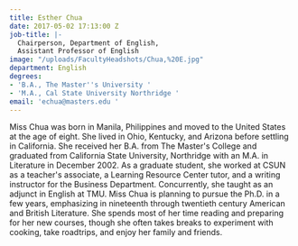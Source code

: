 ```yaml
---
title: Esther Chua
date: 2017-05-02 17:13:00 Z
job-title: |-
  Chairperson, Department of English,
  Assistant Professor of English
image: "/uploads/FacultyHeadshots/Chua,%20E.jpg"
department: English
degrees:
- 'B.A., The Master''s University '
- 'M.A., Cal State University Northridge '
email: 'echua@masters.edu '
---
```


Miss Chua was born in Manila, Philippines and moved to the United States at the age of eight. She lived in Ohio, Kentucky, and Arizona before settling in California. She received her B.A. from The Master's College and graduated from California State University, Northridge with an M.A. in Literature in December 2002. As a graduate student, she worked at CSUN as a teacher's associate, a Learning Resource Center tutor, and a writing instructor for the Business Department. Concurrently, she taught as an adjunct in English at TMU. Miss Chua is planning to pursue the Ph.D. in a few years, emphasizing in nineteenth through twentieth century American and British Literature. She spends most of her time reading and preparing for her new courses, though she often takes breaks to experiment with cooking, take roadtrips, and enjoy her family and friends.
